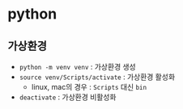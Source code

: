 # python
## 가상환경

- `python -m venv venv` : 가상환경 생성
- `source venv/Scripts/activate` : 가상환경 활성화
    - linux, mac의 경우 : `Scripts` 대신 `bin`
- `deactivate` : 가상환경 비활성화

